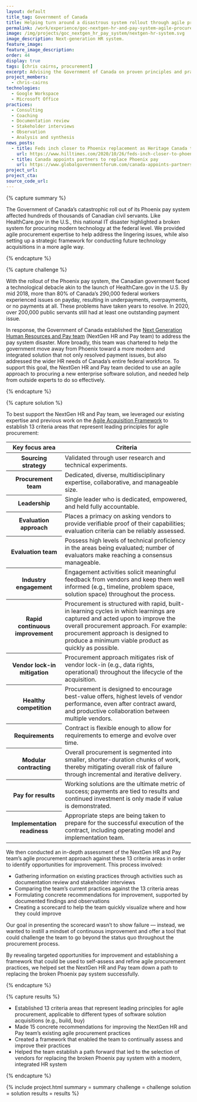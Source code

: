 ```yaml
---
layout: default
title_tag: Government of Canada
title: Helping turn around a disastrous system rollout through agile procurement
permalink: /work/experience/goc-nextgen-hr-and-pay-system-agile-procurement/
image: /img/projects/goc_nextgen_hr_pay_system/nextgen-hr-system.svg
image_description: Next-generation HR system.
feature_image:
feature_image_description:
order: 44
display: true
tags: [chris cairns, procurement]
excerpt: Advising the Government of Canada on proven principles and practices for using agile procurement to recover from a botched HR pay system rollout and to make more reliable technology acquisitions going forward.
project_members:
  - chris-cairns
technologies:
  - Google Workspace
  - Microsoft Office
practices:
  - Consulting
  - Coaching
  - Documentation review
  - Stakeholder interviews
  - Observation
  - Analysis and synthesis
news_posts:
  - title: Feds inch closer to Phoenix replacement as Heritage Canada tapped for exploratory phase of Next Generation HR and pay system
    url: https://www.hilltimes.com/2020/10/26/feds-inch-closer-to-phoenix-replacement-as-heritage-canada-tapped-for-exploratory-phase-of-next-generation-hr-and-pay-system/269095
  - title: Canada appoints partners to replace Phoenix pay
    url: https://www.globalgovernmentforum.com/canada-appoints-partners-to-replace-phoenix-pay-system/
project_url:
project_cta:
source_code_url:
---
```


{% capture summary %}
  <p>
    The Government of Canada’s catastrophic roll out of its Phoenix pay system affected hundreds of thousands of Canadian civil servants. Like HealthCare.gov in the U.S., this national IT disaster highlighted a broken system for procuring modern technology at the federal level. We provided agile procurement expertise to help address the lingering issues, while also setting up a strategic framework for conducting future technology acquisitions in a more agile way.
  </p>
{% endcapture %}

{% capture challenge %}
  <p>
    With the rollout of the Phoenix pay system, the Canadian government faced a technological debacle akin to the launch of HealthCare.gov in the U.S. By mid 2018, more than 80% of Canada’s 290,000 federal workers experienced issues on payday, resulting in underpayments, overpayments, or no payments at all. These problems have taken years to resolve. In 2020, over 200,000 public servants still had at least one outstanding payment issue.
  </p>
  <p>
    In response, the Government of Canada established the <a href="https://www.canada.ca/en/shared-services/corporate/next-generation-human-resources-pay-system.html">Next Generation Human Resources and Pay team</a> (NextGen HR and Pay team) to address the pay system disaster. More broadly, this team was chartered to help the government move away from Phoenix toward a more modern and integrated solution that not only resolved payment issues, but also addressed the wider HR needs of Canada’s entire federal workforce. To support this goal, the NextGen HR and Pay team decided to use an agile approach to procuring a new enterprise software solution, and needed help from outside experts to do so effectively.
  </p>
{% endcapture %}

{% capture solution %}
  <p>
    To best support the NextGen HR and Pay team, we leveraged our existing expertise and previous work on the <a href="{{site.baseurl}}/work/experience/agile-acquisition-framework">Agile Acquisition Framework</a> to establish 13 criteria areas that represent leading principles for agile procurement:
  </p>

  <table class="post-table">
    <thead>
      <tr>
        <th scope="col">Key focus area</th>
        <th scope="col">Criteria</th>
      </tr>
    </thead>
    <tbody>
      <tr>
        <th scope="row">Sourcing strategy</th>
        <td>
          Validated through user research and technical experiments.
        </td>
      </tr>
      <tr>
        <th scope="row">Procurement team</th>
        <td>
          Dedicated, diverse, multidisciplinary expertise, collaborative, and manageable size.
        </td>
      </tr>
      <tr>
        <th scope="row">Leadership</th>
        <td>
          Single leader who is dedicated, empowered, and held fully accountable.
        </td>
      </tr>
      <tr>
        <th scope="row">Evaluation approach</th>
        <td>
          Places a primacy on asking vendors to provide verifiable proof of their capabilities; evaluation criteria can be reliably assessed.
        </td>
      </tr>
      <tr>
        <th scope="row">Evaluation team</th>
        <td>
          Possess high levels of technical proficiency in the areas being evaluated; number of evaluators make reaching a consensus manageable.
        </td>
      </tr>
      <tr>
        <th scope="row">Industry engagement</th>
        <td>
          Engagement activities solicit meaningful feedback from vendors and keep them well informed (e.g., timeline, problem space, solution space) throughout the process.
        </td>
      </tr>
      <tr>
        <th scope="row">Rapid continuous improvement</th>
        <td>
          Procurement is structured with rapid, built-in learning cycles in which learnings are captured and acted upon to improve the overall procurement approach. For example: procurement approach is designed to produce a minimum viable product as quickly as possible.
        </td>
      </tr>
      <tr>
        <th scope="row">Vendor lock-in mitigation</th>
        <td>
          Procurement approach mitigates risk of vendor lock-in (e.g., data rights, operational) throughout the lifecycle of the acquisition.
        </td>
      </tr>
      <tr>
        <th scope="row">Healthy competition</th>
        <td>
          Procurement is designed to encourage best-value offers, highest levels of vendor performance, even after contract award, and productive collaboration between multiple vendors.
        </td>
      </tr>
      <tr>
        <th scope="row">Requirements</th>
        <td>
          Contract is flexible enough to allow for requirements to emerge and evolve over time.
        </td>
      </tr>
      <tr>
        <th scope="row">Modular contracting</th>
        <td>
          Overall procurement is segmented into smaller, shorter-duration chunks of work, thereby mitigating overall risk of failure through incremental and iterative delivery.
        </td>
      </tr>
      <tr>
        <th scope="row">Pay for results</th>
        <td>
          Working solutions are the ultimate metric of success; payments are tied to results and continued investment is only made if value is demonstrated.
        </td>
      </tr>
      <tr>
        <th scope="row">Implementation readiness</th>
        <td>
          Appropriate steps are being taken to prepare for the successful execution of the contract, including operating model and implementation team.
        </td>
      </tr>
    </tbody>
  </table>
  <p>
    We then conducted an in-depth assessment of the NextGen HR and Pay team’s agile procurement approach against these 13 criteria areas in order to identify opportunities for improvement. This process involved:
  </p>
  <ul>
    <li>Gathering information on existing practices through activities such as documentation review and stakeholder interviews</li>
    <li>Comparing the team’s current practices against the 13 criteria areas</li>
    <li>Formulating concrete recommendations for improvement,
    supported by documented findings and observations</li>
    <li>Creating a scorecard to help the team quickly visualize where and how they could improve</li>
  </ul>
  <p>
    Our goal in presenting the scorecard wasn’t to show failure — instead, we wanted to instill a mindset of continuous improvement and offer a tool that could challenge the team to go beyond the status quo throughout the procurement process.
  </p>
  <p>
    By revealing targeted opportunities for improvement and establishing a framework that could be used to self-assess and refine agile procurement practices, we helped set the NextGen HR and Pay team down a path to replacing the broken Phoenix pay system successfully.
  </p>
{% endcapture %}

{% capture results %}
  <ul>
    <li>Established 13 criteria areas that represent leading principles for agile procurement, applicable to different types of software solution acquisitions (e.g., build, buy)</li>
    <li>Made 15 concrete recommendations for improving the NextGen HR and Pay team’s existing agile procurement practices</li>
    <li>Created a framework that enabled the team to continually assess and improve their practices</li>
    <li>Helped the team establish a path forward that led to the selection of vendors for replacing the broken Phoenix pay system with a modern, integrated HR system</li>
  </ul>
{% endcapture %}

{% include project.html
  summary = summary
  challenge = challenge
  solution = solution
  results = results
%}
